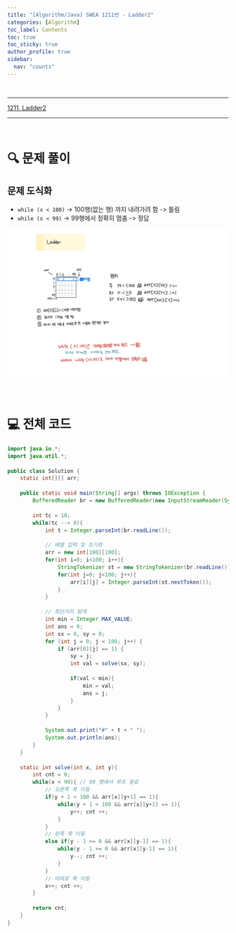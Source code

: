 ```yaml
---
title: "[Algorithm/Java] SWEA 1211번 - Ladder2"
categories: [Algorithm]
toc_label: Contents
toc: true
toc_sticky: true
author_profile: true
sidebar:
  nav: "counts"
---
```


<br>

---

[1211. Ladder2](https://swexpertacademy.com/main/code/problem/problemDetail.do?contestProbId=AV14BgD6AEECFAYh)

---

<br>

# 🔍 문제 풀이

## 문제 도식화

- `while (x < 100)` -> 100행(없는 행) 까지 내려가려 함 -> 틀림
- `while (x < 99)` -> 99행에서 정확히 멈춤 -> 정답

![assets/images/2024/SWEA 1211.jpg](<../../../assets/images/2024/SWEA 1211.jpg>)

<br><br>

# 💻 전체 코드

```java
import java.io.*;
import java.util.*;

public class Solution {
    static int[][] arr;

    public static void main(String[] args) throws IOException {
        BufferedReader br = new BufferedReader(new InputStreamReader(System.in));

        int tc = 10;
        while(tc --> 0){
            int t = Integer.parseInt(br.readLine());

            // 배열 입력 및 초기화
            arr = new int[100][100];
            for(int i=0; i<100; i++){
                StringTokenizer st = new StringTokenizer(br.readLine());
                for(int j=0; j<100; j++){
                    arr[i][j] = Integer.parseInt(st.nextToken());
                }
            }

            // 최단거리 탐색
            int min = Integer.MAX_VALUE;
            int ans = 0;
            int sx = 0, sy = 0;
            for (int j = 0; j < 100; j++) {
                if (arr[0][j] == 1) {
                    sy = j;
                    int val = solve(sx, sy);

                    if(val < min){
                        min = val;
                        ans = j;
                    }
                }
            }

            System.out.print("#" + t + " ");
            System.out.println(ans);
        }
    }

    static int solve(int x, int y){
        int cnt = 0;
        while(x < 99){ // 99 행에서 루프 종료
            // 오른쪽 쭉 이동
            if(y + 1 < 100 && arr[x][y+1] == 1){
                while(y + 1 < 100 && arr[x][y+1] == 1){
                    y++; cnt ++;
                }
            }
            // 왼쪽 쭉 이동
            else if(y - 1 >= 0 && arr[x][y-1] == 1){
                while(y - 1 >= 0 && arr[x][y-1] == 1){
                    y--; cnt ++;
                }
            }
            // 아래로 쭉 이동
            x++; cnt ++;
        }

        return cnt;
    }
}
```

<br>
